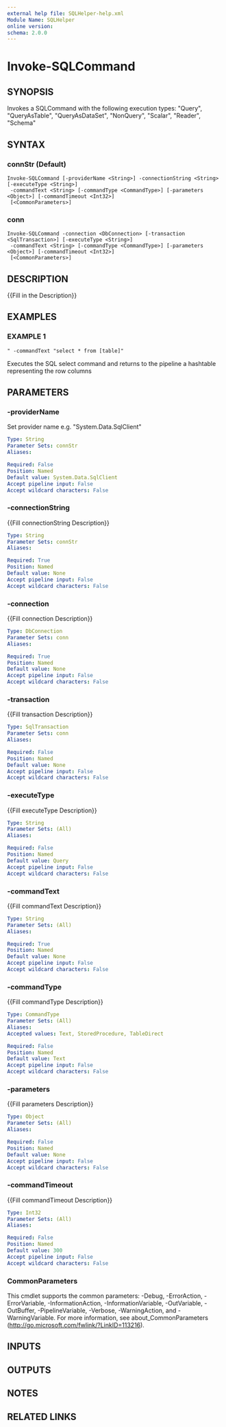 ```yaml
---
external help file: SQLHelper-help.xml
Module Name: SQLHelper
online version:
schema: 2.0.0
---
```


# Invoke-SQLCommand

## SYNOPSIS
Invokes a SQLCommand with the following execution types: "Query", "QueryAsTable", "QueryAsDataSet", "NonQuery", "Scalar", "Reader", "Schema"

## SYNTAX

### connStr (Default)
```
Invoke-SQLCommand [-providerName <String>] -connectionString <String> [-executeType <String>]
 -commandText <String> [-commandType <CommandType>] [-parameters <Object>] [-commandTimeout <Int32>]
 [<CommonParameters>]
```

### conn
```
Invoke-SQLCommand -connection <DbConnection> [-transaction <SqlTransaction>] [-executeType <String>]
 -commandText <String> [-commandType <CommandType>] [-parameters <Object>] [-commandTimeout <Int32>]
 [<CommonParameters>]
```

## DESCRIPTION
{{Fill in the Description}}

## EXAMPLES

### EXAMPLE 1
```
" -commandText "select * from [table]"
```

Executes the SQL select command and returns to the pipeline a hashtable representing the row columns

## PARAMETERS

### -providerName
Set provider name e.g.
"System.Data.SqlClient"

```yaml
Type: String
Parameter Sets: connStr
Aliases:

Required: False
Position: Named
Default value: System.Data.SqlClient
Accept pipeline input: False
Accept wildcard characters: False
```

### -connectionString
{{Fill connectionString Description}}

```yaml
Type: String
Parameter Sets: connStr
Aliases:

Required: True
Position: Named
Default value: None
Accept pipeline input: False
Accept wildcard characters: False
```

### -connection
{{Fill connection Description}}

```yaml
Type: DbConnection
Parameter Sets: conn
Aliases:

Required: True
Position: Named
Default value: None
Accept pipeline input: False
Accept wildcard characters: False
```

### -transaction
{{Fill transaction Description}}

```yaml
Type: SqlTransaction
Parameter Sets: conn
Aliases:

Required: False
Position: Named
Default value: None
Accept pipeline input: False
Accept wildcard characters: False
```

### -executeType
{{Fill executeType Description}}

```yaml
Type: String
Parameter Sets: (All)
Aliases:

Required: False
Position: Named
Default value: Query
Accept pipeline input: False
Accept wildcard characters: False
```

### -commandText
{{Fill commandText Description}}

```yaml
Type: String
Parameter Sets: (All)
Aliases:

Required: True
Position: Named
Default value: None
Accept pipeline input: False
Accept wildcard characters: False
```

### -commandType
{{Fill commandType Description}}

```yaml
Type: CommandType
Parameter Sets: (All)
Aliases:
Accepted values: Text, StoredProcedure, TableDirect

Required: False
Position: Named
Default value: Text
Accept pipeline input: False
Accept wildcard characters: False
```

### -parameters
{{Fill parameters Description}}

```yaml
Type: Object
Parameter Sets: (All)
Aliases:

Required: False
Position: Named
Default value: None
Accept pipeline input: False
Accept wildcard characters: False
```

### -commandTimeout
{{Fill commandTimeout Description}}

```yaml
Type: Int32
Parameter Sets: (All)
Aliases:

Required: False
Position: Named
Default value: 300
Accept pipeline input: False
Accept wildcard characters: False
```

### CommonParameters
This cmdlet supports the common parameters: -Debug, -ErrorAction, -ErrorVariable, -InformationAction, -InformationVariable, -OutVariable, -OutBuffer, -PipelineVariable, -Verbose, -WarningAction, and -WarningVariable.
For more information, see about_CommonParameters (http://go.microsoft.com/fwlink/?LinkID=113216).

## INPUTS

## OUTPUTS

## NOTES

## RELATED LINKS
